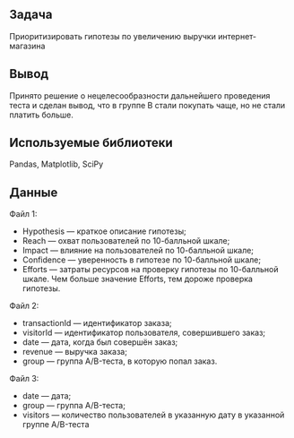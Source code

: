 ## Задача
Приоритизировать гипотезы по увеличению выручки интернет-магазина
## Вывод
Принято решение о нецелесообразности дальнейшего проведения теста и сделан вывод, что в группе В стали покупать чаще, но не стали платить больше.
## Используемые библиотеки
Pandas, Matplotlib, SciPy
## Данные
Файл 1:
- Hypothesis — краткое описание гипотезы;
- Reach — охват пользователей по 10-балльной шкале;
- Impact — влияние на пользователей по 10-балльной шкале;
- Confidence — уверенность в гипотезе по 10-балльной шкале;
- Efforts — затраты ресурсов на проверку гипотезы по 10-балльной шкале. Чем больше значение Efforts, тем дороже проверка гипотезы.

Файл 2:
- transactionId — идентификатор заказа;
- visitorId — идентификатор пользователя, совершившего заказ;
- date — дата, когда был совершён заказ;
- revenue — выручка заказа;
- group — группа A/B-теста, в которую попал заказ.

Файл 3:
- date — дата;
- group — группа A/B-теста;
- visitors — количество пользователей в указанную дату в указанной группе A/B-теста
